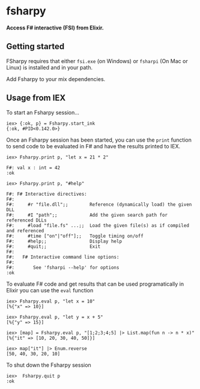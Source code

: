 # fsharpy

**Access F# interactive (FSI) from Elixir.**

## Getting started

FSharpy requires that either `fsi.exe` (on Windows) or `fsharpi` (On Mac or Linux) is installed and in your path.

Add Fsharpy to your mix dependencies.

## Usage from IEX

To start an Fsharpy session...
```
iex> {:ok, p} = Fsharpy.start_ink
{:ok, #PID<0.142.0>}
```

Once an Fsharpy session has been started, you can use the `print` function to
send code to be evaluated in F# and have the results printed to IEX.
```
iex> Fsharpy.print p, "let x = 21 * 2"

F#: val x : int = 42
:ok

iex> Fsharpy.print p, "#help"

F#: F# Interactive directives:
F#:
F#:     #r "file.dll";;        Reference (dynamically load) the given DLL
F#:     #I "path";;            Add the given search path for referenced DLLs
F#:     #load "file.fs" ...;;  Load the given file(s) as if compiled and referenced
F#:     #time ["on"|"off"];;   Toggle timing on/off
F#:     #help;;                Display help
F#:     #quit;;                Exit
F#:
F#:   F# Interactive command line options:
F#:
F#:       See 'fsharpi --help' for options
:ok
```

To evaluate F# code and get results that can be used programatically in Elixir
you can use the `eval` function

```
iex> Fsharpy.eval p, "let x = 10"
[%{"x" => 10}]

iex> Fsharpy.eval p, "let y = x + 5"
[%{"y" => 15}]

iex> [map] = Fsharpy.eval p, "[1;2;3;4;5] |> List.map(fun n -> n * x)"
[%{"it" => [10, 20, 30, 40, 50]}]

iex> map["it"] |> Enum.reverse
[50, 40, 30, 20, 10]
```

To shut down the Fsharpy session
```
iex>  Fsharpy.quit p
:ok
```
